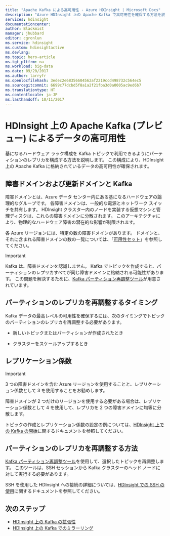```yaml
---
title: "Apache Kafka による高可用性 - Azure HDInsight | Microsoft Docs"
description: "Azure HDInsight 上の Apache Kafka で高可用性を確保する方法を説明します。 Kafka でパーティションのレプリカを再調整し、HDInsight が含まれている Azure リージョン内のさまざまな障害ドメインに配置されるようにする方法を説明します。"
services: hdinsight
documentationcenter: 
author: Blackmist
manager: jhubbard
editor: cgronlun
ms.service: hdinsight
ms.custom: hdinsightactive
ms.devlang: 
ms.topic: hero-article
ms.tgt_pltfrm: na
ms.workload: big-data
ms.date: 09/20/2017
ms.author: larryfr
ms.openlocfilehash: 3edec2e68356604562af2219ccd498732c564ec5
ms.sourcegitcommit: 6699c77dcbd5f8a1a2f21fba3d0a0005ac9ed6b7
ms.translationtype: HT
ms.contentlocale: ja-JP
ms.lasthandoff: 10/11/2017
---
```

# <a name="high-availability-of-your-data-with-apache-kafka-preview-on-hdinsight"></a>HDInsight 上の Apache Kafka (プレビュー) によるデータの高可用性

基になるハードウェア ラック構成を Kafka トピックで利用できるようにパーティションのレプリカを構成する方法を説明します。 この構成により、HDInsight 上の Apache Kafka に格納されているデータの高可用性が確保されます。

## <a name="fault-and-update-domains-with-kafka"></a>障害ドメインおよび更新ドメインと Kafka

障害ドメインとは、Azure データ センター内にある基になるハードウェアの論理的なグループです。 各障害ドメインは、一般的な電源とネットワーク スイッチを共有します。 HDInsight クラスター内のノードを実装する仮想マシンと管理ディスクは、これらの障害ドメインに分散されます。 このアーキテクチャにより、物理的なハードウェア障害の潜在的な影響が制限されます。

各 Azure リージョンには、特定の数の障害ドメインがあります。 ドメインと、それに含まれる障害ドメインの数の一覧については、「[可用性セット](../virtual-machines/linux/regions-and-availability.md#availability-sets)」を参照してください。

> [!IMPORTANT]
> Kafka は、障害ドメインを認識しません。 Kafka でトピックを作成すると、パーティションのレプリカすべてが同じ障害ドメインに格納される可能性があります。 この問題を解決するために、[Kafka パーティション再調整ツール](https://github.com/hdinsight/hdinsight-kafka-tools)が用意されています。

## <a name="when-to-rebalance-partition-replicas"></a>パーティションのレプリカを再調整するタイミング

Kafka データの最高レベルの可用性を確保するには、次のタイミングでトピックのパーティションのレプリカを再調整する必要があります。

* 新しいトピックまたはパーティションが作成されたとき

* クラスターをスケールアップするとき

## <a name="replication-factor"></a>レプリケーション係数

> [!IMPORTANT]
> 3 つの障害ドメインを含む Azure リージョンを使用することと、レプリケーション係数として 3 を使用することをお勧めします。

障害ドメインが 2 つだけのリージョンを使用する必要がある場合は、レプリケーション係数として 4 を使用して、レプリカを 2 つの障害ドメインに均等に分散します。

トピックの作成とレプリケーション係数の設定の例については、[HDInsight 上での Kafka の開始](hdinsight-apache-kafka-get-started.md)に関するドキュメントを参照してください。

## <a name="how-to-rebalance-partition-replicas"></a>パーティションのレプリカを再調整する方法

[Kafka パーティション再調整ツール](https://github.com/hdinsight/hdinsight-kafka-tools)を使用して、選択したトピックを再調整します。 このツールは、SSH セッションから Kafka クラスターのヘッド ノードに対して実行する必要があります。

SSH を使用した HDInsight への接続の詳細については、[HDInsight での SSH の使用](hdinsight-hadoop-linux-use-ssh-unix.md)に関するドキュメントを参照してください。

## <a name="next-steps"></a>次のステップ

* [HDInsight 上の Kafka の拡張性](hdinsight-apache-kafka-scalability.md)
* [HDInsight 上の Kafka でのミラーリング](hdinsight-apache-kafka-mirroring.md)